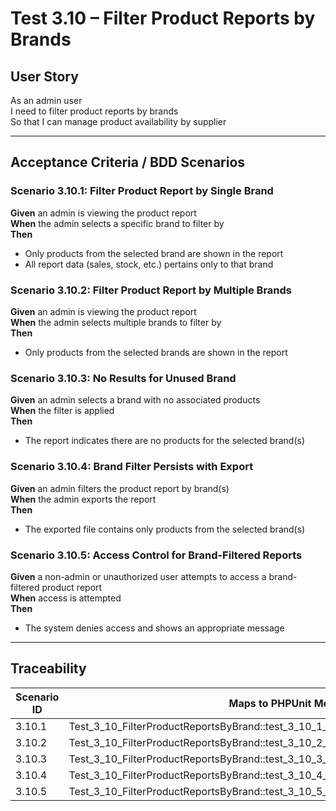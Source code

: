 # Test 3.10 – Filter Product Reports by Brands

## User Story
As an admin user  
I need to filter product reports by brands  
So that I can manage product availability by supplier

---

## Acceptance Criteria / BDD Scenarios

### Scenario 3.10.1: Filter Product Report by Single Brand
**Given** an admin is viewing the product report  
**When** the admin selects a specific brand to filter by  
**Then**
- Only products from the selected brand are shown in the report
- All report data (sales, stock, etc.) pertains only to that brand

### Scenario 3.10.2: Filter Product Report by Multiple Brands
**Given** an admin is viewing the product report  
**When** the admin selects multiple brands to filter by  
**Then**
- Only products from the selected brands are shown in the report

### Scenario 3.10.3: No Results for Unused Brand
**Given** an admin selects a brand with no associated products  
**When** the filter is applied  
**Then**
- The report indicates there are no products for the selected brand(s)

### Scenario 3.10.4: Brand Filter Persists with Export
**Given** an admin filters the product report by brand(s)  
**When** the admin exports the report  
**Then**
- The exported file contains only products from the selected brand(s)

### Scenario 3.10.5: Access Control for Brand-Filtered Reports
**Given** a non-admin or unauthorized user attempts to access a brand-filtered product report  
**When** access is attempted  
**Then**
- The system denies access and shows an appropriate message

---

## Traceability

| Scenario ID | Maps to PHPUnit Method                                                     |
|-------------|---------------------------------------------------------------------------|
| 3.10.1      | Test_3_10_FilterProductReportsByBrand::test_3_10_1_FilterBySingleBrand    |
| 3.10.2      | Test_3_10_FilterProductReportsByBrand::test_3_10_2_FilterByMultipleBrands |
| 3.10.3      | Test_3_10_FilterProductReportsByBrand::test_3_10_3_NoResultsForUnusedBrand|
| 3.10.4      | Test_3_10_FilterProductReportsByBrand::test_3_10_4_BrandFilterPersistsWithExport |
| 3.10.5      | Test_3_10_FilterProductReportsByBrand::test_3_10_5_AccessControlForBrandFilteredReports |